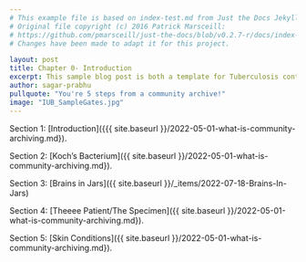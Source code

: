```yaml
---
# This example file is based on index-test.md from Just the Docs Jekyll Theme and modified from https://www.embeddedlog.com/jekyll-theme-rtd/demo-pages/test-page.html , Copyright 2021 Carlos Pereira Atencio. 
# Original file copyright (c) 2016 Patrick Marsceill:
# https://github.com/pmarsceill/just-the-docs/blob/v0.2.7-r/docs/index-test.md
# Changes have been made to adapt it for this project.

layout: post
title: Chapter 0- Introduction
excerpt: This sample blog post is both a template for Tuberculosis contents and an example-formatting page.
author: sagar-prabhu
pullquote: "You're 5 steps from a community archive!"
image: "IUB_SampleGates.jpg"
---
```


Section 1: [Introduction]({{{ site.baseurl }}/2022-05-01-what-is-community-archiving.md}).

Section 2: [Koch’s Bacterium]({{ site.baseurl }}/2022-05-01-what-is-community-archiving.md}). 

Section 3: [Brains in Jars]({{ site.baseurl }}/_items/2022-07-18-Brains-In-Jars)

Section 4: [Theeee Patient/The Specimen]({{ site.baseurl }}/2022-05-01-what-is-community-archiving.md}).

Section 5: [Skin Conditions]({{ site.baseurl }}/2022-05-01-what-is-community-archiving.md}).


